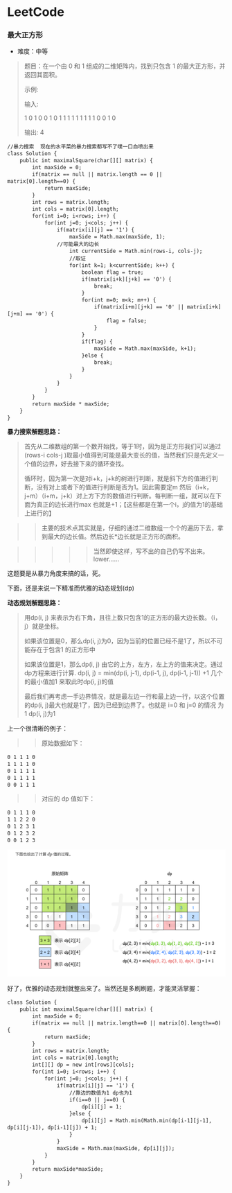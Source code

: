 # LeetCode

### 最大正方形

- 难度：中等

> 题目：在一个由 0 和 1 组成的二维矩阵内，找到只包含 1 的最大正方形，并返回其面积。
>
> 示例:
>
> 输入:
>
> 1 0 1 0 0 1 0 1 1 1 1 1 1 1 1 1 0 0 1 0
>
> 输出: 4

```
//暴力搜索  现在的水平菜的暴力搜索都写不了噗一口血喷出来
class Solution {
    public int maximalSquare(char[][] matrix) {
        int maxSide = 0;
        if(matrix == null || matrix.length == 0 || matrix[0].length==0) {
            return maxSide;
        }
        int rows = matrix.length;
        int cols = matrix[0].length;
        for(int i=0; i<rows; i++) {
            for(int j=0; j<cols; j++) {
                if(matrix[i][j] == '1') {
                    maxSide = Math.max(maxSide, 1);
                //可能最大的边长
                    int currentSide = Math.min(rows-i, cols-j);
                    //取证
                    for(int k=1; k<currentSide; k++) {
                        boolean flag = true;
                        if(matrix[i+k][j+k] == '0') {
                            break;
                        }
                        for(int m=0; m<k; m++) {
                            if(matrix[i+m][j+k] == '0' || matrix[i+k][j+m] == '0') {
                                flag = false;
                            }
                        }
                        if(flag) {
                            maxSide = Math.max(maxSide, k+1);
                        }else {
                            break;
                        }
                    }
                }
            }
        }
        return maxSide * maxSide;
    }
}
```

**暴力搜索解题思路：**

> 首先从二维数组的第一个数开始找，等于1时，因为是正方形我们可以通过(rows-i cols-j )取最小值得到可能是最大变长的值，当然我们只是先定义一个值的边界，好去接下来的循环查找。
>
> 循环时，因为第一次是对i+k，j+k的树进行判断，就是斜下方的值进行判断，没有对上或者下的值进行判断是否为1。因此需要定m 然后（i+k，j+m）（i+m，j+k）对上方下方的数值进行判断。每判断一组，就可以在下面为真正的边长进行max 也就是+1；【这些都是在第一个i，j的值为1的基础上进行的】

> > 主要的技术点其实就是，仔细的通过二维数组一个个的遍历下去，拿到最大的边长值。然后边长*边长就是正方形的面积。

> > > > > 当然即使这样，写不出的自己仍写不出来。lower......

这题要是从暴力角度来搞的话，死。

下面，还是来说一下精准而优雅的动态规划(dp)

**动态规划解题思路：**

> 用dp(i, j) 来表示为右下角，且往上数只包含1的正方形的最大边长数。（i，j）就是坐标。
>
> 如果该位置是0，那么dp(i, j)为0，因为当前的位置已经不是1了，所以不可能存在于包含1 的正方形中
>
> 如果该位置是1，那么dp(i, j) 由它的上方，左方，左上方的值来决定。通过dp方程来进行计算. dp(i, j) = min(dp(i, j-1), dp(i-1, j), dp(i-1, j-1)) +1 几个的最小值加1 来取此时dp(i, j)的值
>
> 最后我们再考虑一手边界情况，就是最左边一行和最上边一行，以这个位置的dp(i, j)最大也就是1了，因为已经到边界了。也就是 i=0 和 j=0 的情况 为1 dp(i, j)为1

上一个很清晰的例子：

> > 原始数据如下：

```
0 1 1 1 0
1 1 1 1 0
0 1 1 1 1
0 1 1 1 1
0 0 1 1 1
```

> > 对应的 dp 值如下：

```
0 1 1 1 0
1 1 2 2 0
0 1 2 3 1
0 1 2 3 2
0 0 1 2 3
```

![动态规划dp示例图](../img/动态规划dp示例图.png)

好了，优雅的动态规划就整出来了。当然还是多刷刷题，才能灵活掌握：

```
class Solution {
    public int maximalSquare(char[][] matrix) {
        int maxSide = 0;
        if(matrix == null || matrix.length==0 || matrix[0].length==0) {
            return maxSide;
        }
        int rows = matrix.length;
        int cols = matrix[0].length;
        int[][] dp = new int[rows][cols];
        for(int i=0; i<rows; i++) {
            for(int j=0; j<cols; j++) {
                if(matrix[i][j] == '1') {
                    //靠边的数值为1 dp也为1
                    if(i==0 || j==0) {
                        dp[i][j] = 1;
                    }else {
                        dp[i][j] = Math.min(Math.min(dp[i-1][j-1], dp[i][j-1]), dp[i-1][j]) + 1;
                    }
                }
                maxSide = Math.max(maxSide, dp[i][j]);
            }
        }
        return maxSide*maxSide;
    }
}
```